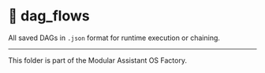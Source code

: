 # 📂 dag_flows

All saved DAGs in `.json` format for runtime execution or chaining.

---

This folder is part of the Modular Assistant OS Factory.